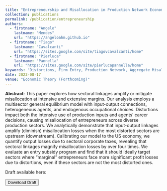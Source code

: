 ```yaml
---
title: "Entrepreneurship and Misallocation in Production Network Economies"
collection: publications
permalink: /publication/entrepreneurship
authors:
  - firstname: "Angelo"
    lastname: "Mendes"
    url: "https://angeloahm.github.io"
  - firstname: "Tiago"
    lastname: "Cavalcanti"
    url: "https://sites.google.com/site/tiagovcavalcanti/home"
  - firstname: "Pierluca"
    lastname: "Pannella"
    url: "https://sites.google.com/site/pierlucapannella/home"
keywords: "Distortions, Firm Entry, Production Network, Aggregate Misallocation"
date: 2023-08-17
venue: "Economic Theory (Forthcoming)"
---
```


**Abstract**: This paper explores how sectoral linkages amplify or mitigate misallocation at intensive
and extensive margins. Our analysis employs a multisector general equilibrium model with
input-output connections, heterogeneous agents, and endogenous occupational choices. Distortions
impact both the intensive use of production inputs and agents’ career decisions,
causing misallocation of entrepreneurs across diverse production sectors. We analytically
demonstrate that input-output linkages amplify (diminish) misallocation losses when the
most distorted sectors are upstream (downstream). Calibrating our model to the US economy,
we quantify output losses due to sectoral corporate taxes, revealing that sectoral linkages
magnify misallocation losses by over four times. We evaluate an entry subsidy program
and find that it should ideally target sectors where “marginal” entrepreneurs face more significant
profit losses due to distortions, even if these sectors are not the most distorted ones.

Draft available here:

<a href="../files/entrepreneurship_in_network_economies_ET.pdf">
<button class="btn"><i class="fa fa-download"></i> Download Draft</button>
</a>
